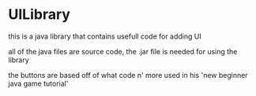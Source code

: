 # UILibrary
this is a java library that contains usefull code for adding UI

all of the java files are source code, the .jar file is needed for using the library

the buttons are based off of what code n' more used in his 'new beginner java game tutorial'
